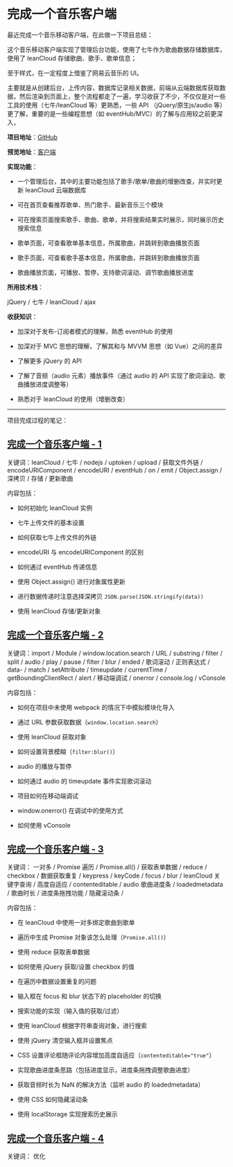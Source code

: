 # 完成一个音乐客户端

最近完成一个音乐移动客户端，在此做一下项目总结：

这个音乐移动客户端实现了管理后台功能，使用了七牛作为歌曲数据存储数据库，使用了 leanCloud 存储歌曲、歌手、歌单信息；

至于样式，在一定程度上借鉴了网易云音乐的 UI。

主要就是从创建后台，上传内容，数据库记录相关数据，前端从云端数据库获取数据，然后渲染到页面上，整个流程都走了一遍，学习收获了不少，不仅仅是对一些工具的使用（七牛/leanCloud 等）更熟悉，一些 API （jQuery/原生js/audio 等）更了解，重要的是一些编程思想（如 eventHub/MVC）的了解与应用较之前更深入，

**项目地址**：[GitHub](https://github.com/no1harm/Neteasy-music-demo)

**预览地址**：[客户端](x)

**实现功能**：

- 一个管理后台，其中的主要功能包括了歌手/歌单/歌曲的增删改查，并实时更新 leanCloud 云端数据库

- 可在首页查看推荐歌单、热门歌手、最新音乐三个模块

- 可在搜索页面搜索歌手、歌曲、歌单，并将搜索结果实时展示，同时展示历史搜索信息

- 歌单页面，可查看歌单基本信息，所属歌曲，并跳转到歌曲播放页面

- 歌手页面，可查看歌手基本信息，所属歌曲，并跳转到歌曲播放页面

- 歌曲播放页面，可播放、暂停，支持歌词滚动、调节歌曲播放进度

**所用技术栈**：

jQuery / 七牛 / leanCloud / ajax

**收获知识**：

- 加深对于发布-订阅者模式的理解，熟悉 eventHub 的使用

- 加深对于 MVC 思想的理解，了解其和与 MVVM 思想（如 Vue）之间的差异

- 了解更多 jQuery 的 API

- 了解了音频（audio 元素）播放事件（通过 audio 的 API 实现了歌词滚动、歌曲播放进度调整等）

- 熟悉对于 leanCloud 的使用（增删改查）

---

项目完成过程的笔记：

## [完成一个音乐客户端 - 1](https://github.com/no1harm/Neteasy-music-demo/blob/master/docs/1-1.md)

关键词：leanCloud / 七牛 / nodejs / uptoken / upload / 获取文件外链 / encodeURIComponent / encodeURI / eventHub / on / emit / Object.assign / 深拷贝 / 存储 / 更新歌曲

内容包括：

- 如何初始化 leanCloud 实例

- 七牛上传文件的基本设置

- 如何获取七牛上传文件的外链

- encodeURI 与 encodeURIComponent 的区别

- 如何通过 eventHub 传递信息

- 使用 Object.assign() 进行对象属性更新

- 进行数据传递时注意选择深拷贝 `JSON.parse(JSON.stringify(data))`

- 使用 leanCloud 存储/更新对象

## [完成一个音乐客户端 - 2](https://github.com/no1harm/Neteasy-music-demo/blob/master/docs/1-2.md)

关键词：import / Module / window.location.search / URL / substring / filter / split / audio / play / pause / filter / blur / ended / 歌词滚动 / 正则表达式 / data- / match / setAttribute / timeupdate / currentTime / getBoundingClientRect / alert / 移动端调试 / onerror / console.log / vConsole

内容包括：

- 如何在项目中未使用 webpack 的情况下中模拟模块化导入

- 通过 URL 参数获取数据（`window.location.search`）

- 使用 leanCloud 获取对象

- 如何设置背景模糊（`filter:blur()`）

- audio 的播放与暂停

- 如何通过 audio 的 timeupdate 事件实现歌词滚动

- 项目如何在移动端调试

- window.onerror() 在调试中的使用方式

- 如何使用 vConsole

## [完成一个音乐客户端 - 3](https://github.com/no1harm/Neteasy-music-demo/blob/master/docs/1-3.md)

关键词： 一对多 / Promise 遍历 / Promise.all() / 获取表单数据 / reduce / checkbox / 数据获取重复 / keypress / keyCode / focus / blur / leanCloud 关键字查询 / 高度自适应 / contenteditable / audio 歌曲进度条 / loadedmetadata / 歌曲时长 / 进度条拖拽功能 / 隐藏滚动条 /

内容包括：

- 在 leanCloud 中使用一对多绑定歌曲到歌单

- 遍历中生成 Promise 对象该怎么处理（`Promise.all()`）

- 使用 reduce 获取表单数据

- 如何使用 jQuery 获取/设置 checkbox 的值

- 在遍历中数据设置重复的问题

- 输入框在 focus 和 blur 状态下的 placeholder 的切换

- 搜索功能的实现（输入值的获取/过滤）

- 使用 leanCloud 根据字符串查询对象，进行搜索

- 使用 jQuery 清空输入框并设置焦点

- CSS 设置评论框随评论内容增加高度自适应（`contenteditable="true"`）

- 实现歌曲进度条思路（包括进度显示，进度条拖拽调整歌曲进度）

- 获取音频时长为 NaN 的解决方法（监听 audio 的 loadedmetadata）

- 使用 CSS 如何隐藏滚动条

- 使用 localStorage 实现搜索历史展示

## [完成一个音乐客户端 - 4](https://github.com/no1harm/Neteasy-music-demo/blob/master/docs/1-2.md)

关键词： 优化

